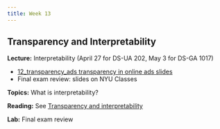 ```yaml
---
title: Week 13
---
```


## Transparency and Interpretability

**Lecture:** Interpretability (April 27 for DS-UA 202, May 3 for DS-GA 1017)

*   [12_transparency_ads transparency in online ads slides](../../../assets/12_Transparency_Ads.pdf)
*   Final exam review: slides on NYU Classes

**Topics:** What is interpretability?

**Reading:** See [Transparency and interpretability](../../../assets/transparency_reader.pdf)

**Lab:** Final exam review
